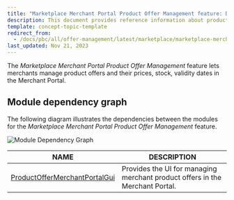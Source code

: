 ```yaml
---
title: "Marketplace Merchant Portal Product Offer Management feature: Domain model and relationships"
description: This document provides reference information about product offers in the Merchant Portal
template: concept-topic-template
redirect_from:
  - /docs/pbc/all/offer-management/latest/marketplace/marketplace-merchant-portal-product-offer-management-feature-domain-model-and-relationships.html
last_updated: Nov 21, 2023
---
```


The *Marketplace Merchant Portal Product Offer Management* feature lets merchants manage product offers and their prices, stock, validity dates in the Merchant Portal.

## Module dependency graph

The following diagram illustrates the dependencies between the modules for the *Marketplace Merchant Portal Product Offer Management* feature.

![Module Dependency Graph](https://confluence-connect.gliffy.net/embed/image/c7d38902-eec0-417d-94ce-31d1baf9599d.png?utm_medium=live&utm_source=custom)

| NAME | DESCRIPTION |
| --- | --- |
| [ProductOfferMerchantPortalGui](https://github.com/spryker/product-offer-merchant-portal-gui) | Provides the UI for managing merchant product offers in the Merchant Portal. |
